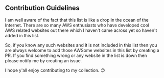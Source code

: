 ## Contribution Guidelines

I am well aware of the fact that this list is like a drop in the ocean of the Internet. There are so many AWS enthusiasts who have developed cool AWS related websites out there which I haven't came across yet so haven't added in this list. 

So, if you know any such websites and it is not included in this list then you are always welcome to add those AWSome websites in this list by creating a PR. If you find something wrong or any website in the list is down then please notify me by creating an issue.

I hope y'all enjoy contributing to my collection. :blush:
